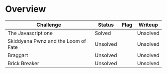 # Overview

| Challenge  | Status | Flag | Writeup
| ------------- | ------------- |---------| -----|
| The Javascript one | Solved  |    | Unsolved     |
| Skiddyana Pwnz and the Loom of Fate  | Unsolved  |    | Unsolved   |
| Braggart | Unsolved |      |  Unsolved   |
| Brick Breaker | Unsolved | |Unsolved |
